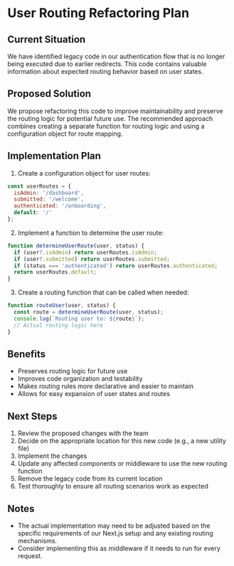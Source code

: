 # User Routing Refactoring Plan

## Current Situation
We have identified legacy code in our authentication flow that is no longer being executed due to earlier redirects. This code contains valuable information about expected routing behavior based on user states.

## Proposed Solution
We propose refactoring this code to improve maintainability and preserve the routing logic for potential future use. The recommended approach combines creating a separate function for routing logic and using a configuration object for route mapping.

## Implementation Plan

1. Create a configuration object for user routes:

```javascript
const userRoutes = {
  isAdmin: '/dashboard',
  submitted: '/welcome',
  authenticated: '/onboarding',
  default: '/'
};
```

2. Implement a function to determine the user route:

```javascript
function determineUserRoute(user, status) {
  if (user?.isAdmin) return userRoutes.isAdmin;
  if (user?.submitted) return userRoutes.submitted;
  if (status === 'authenticated') return userRoutes.authenticated;
  return userRoutes.default;
}
```

3. Create a routing function that can be called when needed:

```javascript
function routeUser(user, status) {
  const route = determineUserRoute(user, status);
  console.log(`Routing user to: ${route}`);
  // Actual routing logic here
}
```

## Benefits
- Preserves routing logic for future use
- Improves code organization and testability
- Makes routing rules more declarative and easier to maintain
- Allows for easy expansion of user states and routes

## Next Steps
1. Review the proposed changes with the team
2. Decide on the appropriate location for this new code (e.g., a new utility file)
3. Implement the changes
4. Update any affected components or middleware to use the new routing function
5. Remove the legacy code from its current location
6. Test thoroughly to ensure all routing scenarios work as expected

## Notes
- The actual implementation may need to be adjusted based on the specific requirements of our Next.js setup and any existing routing mechanisms.
- Consider implementing this as middleware if it needs to run for every request.
